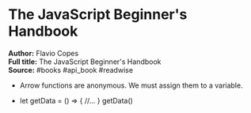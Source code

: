 # The JavaScript Beginner's Handbook

**Author:** Flavio Copes  
**Full title:** The JavaScript Beginner's Handbook  
**Source:** #books #api_book #readwise

- Arrow functions are anonymous. We must assign them to a variable. 
   
- let getData = () => {
  //...
  }
  getData() 
   
